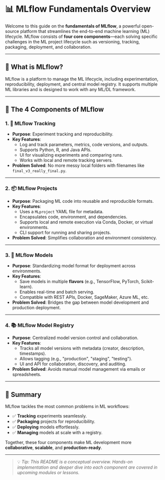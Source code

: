 # 📊 MLflow Fundamentals Overview

Welcome to this guide on the **fundamentals of MLflow**, a powerful open-source platform that streamlines the end-to-end machine learning (ML) lifecycle. MLflow consists of **four core components**—each solving specific challenges in the ML project lifecycle such as versioning, tracking, packaging, deployment, and collaboration.

---

## 🔧 What is MLflow?

MLflow is a platform to manage the ML lifecycle, including experimentation, reproducibility, deployment, and central model registry. It supports multiple ML libraries and is designed to work with any ML/DL framework.

---

## 🚀 The 4 Components of MLflow

### 1. 📝 MLflow Tracking

- **Purpose**: Experiment tracking and reproducibility.
- **Key Features**:
  - Log and track parameters, metrics, code versions, and outputs.
  - Supports Python, R, and Java APIs.
  - UI for visualizing experiments and comparing runs.
  - Works with local and remote tracking servers.
- **Problem Solved**: No more messy local folders with filenames like `final_v3_really_final.py`.

---

### 2. 📦 MLflow Projects

- **Purpose**: Packaging ML code into reusable and reproducible formats.
- **Key Features**:
  - Uses a `MLproject` YAML file for metadata.
  - Encapsulates code, environment, and dependencies.
  - Supports local and remote execution via Conda, Docker, or virtual environments.
  - CLI support for running and sharing projects.
- **Problem Solved**: Simplifies collaboration and environment consistency.

---

### 3. 🤖 MLflow Models

- **Purpose**: Standardizing model format for deployment across environments.
- **Key Features**:
  - Save models in multiple **flavors** (e.g., TensorFlow, PyTorch, Scikit-learn).
  - Enables real-time and batch serving.
  - Compatible with REST APIs, Docker, SageMaker, Azure ML, etc.
- **Problem Solved**: Bridges the gap between model development and production deployment.

---

### 4. 📚 MLflow Model Registry

- **Purpose**: Centralized model version control and collaboration.
- **Key Features**:
  - Tracks all model versions with metadata (creator, description, timestamps).
  - Allows tagging (e.g., "production", "staging", "testing").
  - UI and API for collaboration, discovery, and auditing.
- **Problem Solved**: Avoids manual model management via emails or spreadsheets.

---

## 🎯 Summary

MLflow tackles the most common problems in ML workflows:
- ✅ **Tracking** experiments seamlessly.
- ✅ **Packaging** projects for reproducibility.
- ✅ **Deploying** models effortlessly.
- ✅ **Managing** models at scale with a registry.

Together, these four components make ML development more **collaborative**, **scalable**, and **production-ready**.

---

> 💡 *Tip: This README is a conceptual overview. Hands-on implementation and deeper dive into each component are covered in upcoming modules or lessons.*
